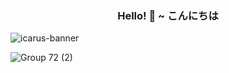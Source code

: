 <h3 align="center">Hello! 👋 ~ こんにちは</h3>

![icarus-banner](https://user-images.githubusercontent.com/38413630/215842159-b3ddaf74-057d-450a-93af-1c855d85a8b0.png)
<!-- <div>
  <img style="width: 45%; padding="0px"" align="left" src="https://user-images.githubusercontent.com/38413630/216152229-7ebd4d44-93c9-4499-b72b-a033ff67a4df.png"/>
  <img style="width:50%;" align="right" src="https://user-images.githubusercontent.com/38413630/216145123-8baa3720-b881-4077-9b3d-086aa0ba29ee.png"/>
</div> -->

<!-- ![Group 68](https://user-images.githubusercontent.com/38413630/216157915-90c7be14-3360-40c0-bbf8-adb504e9aecf.png) -->



<!-- ![main-banner](https://user-images.githubusercontent.com/38413630/216163026-33657073-36e1-4164-a53a-d36e80ddb756.png) -->
![Group 72 (2)](https://user-images.githubusercontent.com/38413630/216163543-47b290c5-3ffc-4b44-853d-9f4bb1b895b7.png)
